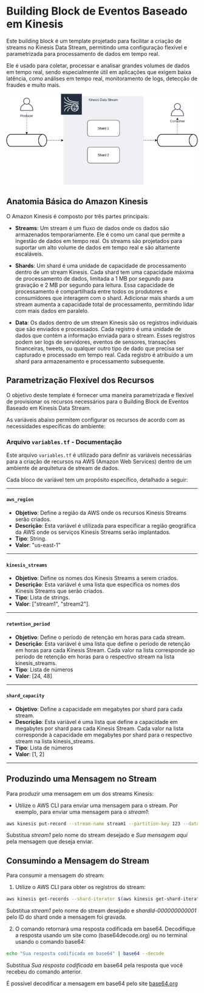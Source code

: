 # Building Block de Eventos Baseado em Kinesis

Este building block é um template projetado para facilitar a criação de streams no  Kinesis Data Stream, permitindo uma configuração flexível e parametrizada para processamento de dados em tempo real.

Ele é usado para coletar, processar e analisar grandes volumes de dados em tempo real, sendo especialmente útil em aplicações que exigem baixa latência, como análises em tempo real, monitoramento de logs, detecção de fraudes e muito mais.


![Diagrama](../diagramas/stream.png)


## Anatomia Básica do Amazon Kinesis

O Amazon Kinesis é composto por três partes principais:

- **Streams**: Um stream é um fluxo de dados onde os dados são armazenados temporariamente. Ele é como um canal que permite a ingestão de dados em tempo real. Os streams são projetados para suportar um alto volume de dados em tempo real e são altamente escaláveis.

- **Shards**: Um shard é uma unidade de capacidade de processamento dentro de um stream Kinesis. Cada shard tem uma capacidade máxima de processamento de dados, limitada a 1 MB por segundo para gravação e 2 MB por segundo para leitura. Essa capacidade de processamento é compartilhada entre todos os produtores e consumidores que interagem com o shard. Adicionar mais shards a um stream aumenta a capacidade total de processamento, permitindo lidar com mais dados em paralelo.

- **Data**: Os dados dentro de um stream Kinesis são os registros individuais que são enviados e processados. Cada registro é uma unidade de dados que contém a informação enviada para o stream. Esses registros podem ser logs de servidores, eventos de sensores, transações financeiras, tweets, ou qualquer outro tipo de dado que precisa ser capturado e processado em tempo real. Cada registro é atribuído a um shard para armazenamento e processamento subsequente.

## Parametrização Flexível dos Recursos

O objetivo deste template é fornecer uma maneira parametrizada e flexível de provisionar os recursos necessários para o Building Block de Eventos Baseado em Kinesis Data Stream. 

As variáveis abaixo permitem configurar os recursos de acordo com as necessidades específicas do ambiente:

### Arquivo `variables.tf` - Documentação

Este arquivo `variables.tf` é utilizado para definir as variáveis necessárias para a criação de recursos na AWS (Amazon Web Services) dentro de um ambiente de arquitetura de stream de dados.

Cada bloco de variável tem um propósito específico, detalhado a seguir:

---

#### `aws_region` 

- **Objetivo**: Define a região da AWS onde os recursos Kinesis Streams serão criados.
- **Descrição**: Esta variável é utilizada para especificar a região geográfica da AWS onde os serviços Kinesis Streams serão implantados.
- **Tipo**: String.
- **Valor**: "us-east-1"

---

#### `kinesis_streams` 

- **Objetivo**: Define os nomes dos Kinesis Streams a serem criados.
- **Descrição**: Esta variável é uma lista que especifica os nomes dos Kinesis Streams que serão criados.
- **Tipo**: Lista de strings.
- **Valor**: ["stream1", "stream2"].

---

#### `retention_period` 

- **Objetivo**: Define o período de retenção em horas para cada stream.
- **Descrição**: Esta variável é uma lista que define o período de retenção em horas para cada Kinesis Stream. Cada valor na lista corresponde ao período de retenção em horas para o respectivo stream na lista kinesis_streams.
- **Tipo**: Lista de números
- **Valor**: [24, 48]

---

#### `shard_capacity` 

- **Objetivo**: Define a capacidade em megabytes por shard para cada stream.
- **Descrição**: Esta variável é uma lista que define a capacidade em megabytes por shard para cada Kinesis Stream. Cada valor na lista corresponde à capacidade em megabytes por shard para o respectivo stream na lista kinesis_streams.
- **Tipo**: Lista de números
- **Valor**: [1, 2]

---


## Produzindo uma Mensagem no Stream

Para produzir uma mensagem em um dos streams Kinesis:

- Utilize o AWS CLI para enviar uma mensagem para o stream. Por exemplo, para enviar uma mensagem para o *stream1*:


```bash
aws kinesis put-record --stream-name stream1 --partition-key 123 --data "Sua mensagem aqui"
```

Substitua *stream1* pelo nome do stream desejado e *Sua mensagem aqui* pela mensagem que deseja enviar.


## Consumindo a Mensagem do Stream

Para consumir a mensagem do stream:

1. Utilize o AWS CLI para obter os registros do stream:

```bash
aws kinesis get-records --shard-iterator $(aws kinesis get-shard-iterator --stream-name stream1 --shard-id shardId-000000000001 --shard-iterator-type TRIM_HORIZON --query 'ShardIterator' --output text)
```

Substitua *stream1* pelo nome do stream desejado e *shardId-000000000001* pelo ID do shard onde a mensagem foi gravada.

2. O comando retornará uma resposta codificada em base64. Decodifique a resposta usando um site como (base64decode.org) ou no terminal usando o comando base64:

```bash
echo "Sua resposta codificada em base64" | base64 --decode
```
Substitua *Sua resposta codificada* em base64 pela resposta que você recebeu do comando anterior.

É possível decodificar a mensagem em base64 pelo site [base64.org](https://www.base64decode.org/)
